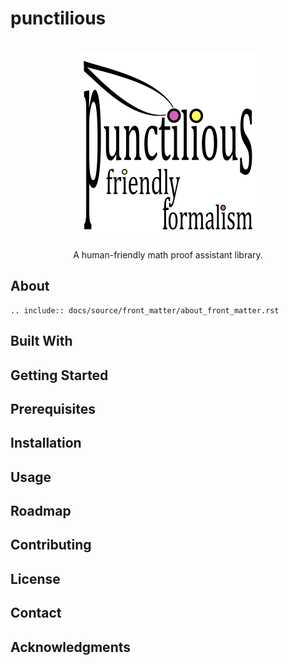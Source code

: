# punctilious

<br />
<div align="center">
  <a href="https://github.com/daviddoret/punctilious">
    <img src="logo/punctilious-logo-600x600-transparent.png" alt="Logo" width="300" height="300">
  </a>
</div>
<p align="center">
    A human-friendly math proof assistant library.
</p>

## About

```{eval-rst}
.. include:: docs/source/front_matter/about_front_matter.rst
```

## Built With

## Getting Started

## Prerequisites

## Installation

## Usage

## Roadmap

## Contributing

## License

## Contact

## Acknowledgments
